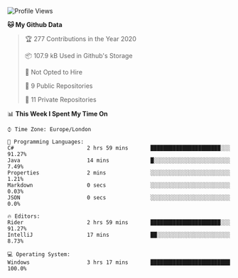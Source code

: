 <!--START_SECTION:waka-->
![Profile Views](http://img.shields.io/badge/Profile%20Views-0-blue)

**🐱 My Github Data** 

> 🏆 277 Contributions in the Year 2020
 > 
> 📦 107.9 kB Used in Github's Storage 
 > 
> 🚫 Not Opted to Hire
 > 
> 📜 9 Public Repositories
 > 
> 🔑 11 Private Repositories 

📊 **This Week I Spent My Time On** 

```text
⌚︎ Time Zone: Europe/London

💬 Programming Languages: 
C#                       2 hrs 59 mins       ██████████████████████░░░   91.27% 
Java                     14 mins             █░░░░░░░░░░░░░░░░░░░░░░░░   7.49% 
Properties               2 mins              ░░░░░░░░░░░░░░░░░░░░░░░░░   1.21% 
Markdown                 0 secs              ░░░░░░░░░░░░░░░░░░░░░░░░░   0.03% 
JSON                     0 secs              ░░░░░░░░░░░░░░░░░░░░░░░░░   0.0%

🔥 Editors: 
Rider                    2 hrs 59 mins       ██████████████████████░░░   91.27% 
IntelliJ                 17 mins             ██░░░░░░░░░░░░░░░░░░░░░░░   8.73%

💻 Operating System: 
Windows                  3 hrs 17 mins       █████████████████████████   100.0%

```


<!--END_SECTION:waka-->